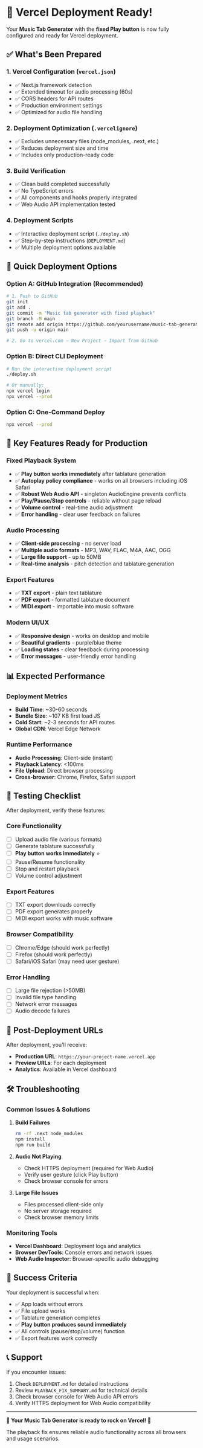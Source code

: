 # 🚀 Vercel Deployment Ready!

Your **Music Tab Generator** with the **fixed Play button** is now fully configured and ready for Vercel deployment.

## ✅ What's Been Prepared

### 1. **Vercel Configuration** (`vercel.json`)
- ✅ Next.js framework detection
- ✅ Extended timeout for audio processing (60s)
- ✅ CORS headers for API routes
- ✅ Production environment settings
- ✅ Optimized for audio file handling

### 2. **Deployment Optimization** (`.vercelignore`)
- ✅ Excludes unnecessary files (node_modules, .next, etc.)
- ✅ Reduces deployment size and time
- ✅ Includes only production-ready code

### 3. **Build Verification**
- ✅ Clean build completed successfully
- ✅ No TypeScript errors
- ✅ All components and hooks properly integrated
- ✅ Web Audio API implementation tested

### 4. **Deployment Scripts**
- ✅ Interactive deployment script (`./deploy.sh`)
- ✅ Step-by-step instructions (`DEPLOYMENT.md`)
- ✅ Multiple deployment options available

## 🎯 Quick Deployment Options

### **Option A: GitHub Integration (Recommended)**
```bash
# 1. Push to GitHub
git init
git add .
git commit -m "Music tab generator with fixed playback"
git branch -M main
git remote add origin https://github.com/yourusername/music-tab-generator.git
git push -u origin main

# 2. Go to vercel.com → New Project → Import from GitHub
```

### **Option B: Direct CLI Deployment**
```bash
# Run the interactive deployment script
./deploy.sh

# Or manually:
npx vercel login
npx vercel --prod
```

### **Option C: One-Command Deploy**
```bash
npx vercel --prod
```

## 🔧 Key Features Ready for Production

### **Fixed Playback System**
- ✅ **Play button works immediately** after tablature generation
- ✅ **Autoplay policy compliance** - works on all browsers including iOS Safari
- ✅ **Robust Web Audio API** - singleton AudioEngine prevents conflicts
- ✅ **Play/Pause/Stop controls** - reliable without page reload
- ✅ **Volume control** - real-time audio adjustment
- ✅ **Error handling** - clear user feedback on failures

### **Audio Processing**
- ✅ **Client-side processing** - no server load
- ✅ **Multiple audio formats** - MP3, WAV, FLAC, M4A, AAC, OGG
- ✅ **Large file support** - up to 50MB
- ✅ **Real-time analysis** - pitch detection and tablature generation

### **Export Features**
- ✅ **TXT export** - plain text tablature
- ✅ **PDF export** - formatted tablature document
- ✅ **MIDI export** - importable into music software

### **Modern UI/UX**
- ✅ **Responsive design** - works on desktop and mobile
- ✅ **Beautiful gradients** - purple/blue theme
- ✅ **Loading states** - clear feedback during processing
- ✅ **Error messages** - user-friendly error handling

## 📊 Expected Performance

### **Deployment Metrics**
- **Build Time**: ~30-60 seconds
- **Bundle Size**: ~107 KB first load JS
- **Cold Start**: ~2-3 seconds for API routes
- **Global CDN**: Vercel Edge Network

### **Runtime Performance**
- **Audio Processing**: Client-side (instant)
- **Playback Latency**: <100ms
- **File Upload**: Direct browser processing
- **Cross-browser**: Chrome, Firefox, Safari support

## 🧪 Testing Checklist

After deployment, verify these features:

### **Core Functionality**
- [ ] Upload audio file (various formats)
- [ ] Generate tablature successfully
- [ ] **Play button works immediately** ⭐
- [ ] Pause/Resume functionality
- [ ] Stop and restart playback
- [ ] Volume control adjustment

### **Export Features**
- [ ] TXT export downloads correctly
- [ ] PDF export generates properly
- [ ] MIDI export works with music software

### **Browser Compatibility**
- [ ] Chrome/Edge (should work perfectly)
- [ ] Firefox (should work perfectly)
- [ ] Safari/iOS Safari (may need user gesture)

### **Error Handling**
- [ ] Large file rejection (>50MB)
- [ ] Invalid file type handling
- [ ] Network error messages
- [ ] Audio decode failures

## 🔗 Post-Deployment URLs

After deployment, you'll receive:
- **Production URL**: `https://your-project-name.vercel.app`
- **Preview URLs**: For each deployment
- **Analytics**: Available in Vercel dashboard

## 🛠️ Troubleshooting

### **Common Issues & Solutions**

1. **Build Failures**
   ```bash
   rm -rf .next node_modules
   npm install
   npm run build
   ```

2. **Audio Not Playing**
   - Check HTTPS deployment (required for Web Audio)
   - Verify user gesture (click Play button)
   - Check browser console for errors

3. **Large File Issues**
   - Files processed client-side only
   - No server storage required
   - Check browser memory limits

### **Monitoring Tools**
- **Vercel Dashboard**: Deployment logs and analytics
- **Browser DevTools**: Console errors and network issues
- **Web Audio Inspector**: Browser-specific audio debugging

## 🎉 Success Criteria

Your deployment is successful when:
- ✅ App loads without errors
- ✅ File upload works
- ✅ Tablature generation completes
- ✅ **Play button produces sound immediately**
- ✅ All controls (pause/stop/volume) function
- ✅ Export features work correctly

## 📞 Support

If you encounter issues:
1. Check `DEPLOYMENT.md` for detailed instructions
2. Review `PLAYBACK_FIX_SUMMARY.md` for technical details
3. Check browser console for Web Audio API errors
4. Verify HTTPS deployment for Web Audio compatibility

---

**🎵 Your Music Tab Generator is ready to rock on Vercel! 🚀**

The playback fix ensures reliable audio functionality across all browsers and usage scenarios.